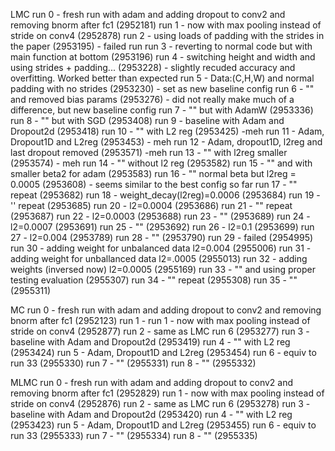 LMC
run 0 - fresh run with adam and adding dropout to conv2 and removing bnorm after fc1 (2952181)
run 1 - now with max pooling instead of stride on conv4 (2952878)
run 2 - using loads of padding with the strides in the paper (2953195) - failed run
run 3 - reverting to normal code but with main function at bottom (2953196)
run 4 - switching height and width and using strides + padding... (2953228) - slightly recuded accuracy and overfitting. Worked better than expected
run 5 - Data:(C,H,W) and normal padding with no strides (2953230) - set as new baseline config
run 6 - "" and removed bias params (2953276) - did not really make much of a difference, but new baseline config
run 7 - "" but with AdamW (2953336)
run 8 - "" but with SGD (2953408)
run 9 - baseline with Adam and Dropout2d (2953418)
run 10 - "" with L2 reg (2953425) -meh 
run 11 - Adam, Dropout1D and L2reg (2953453) - meh
run 12 - Adam, dropout1D, l2reg and last dropout removed (2953571) -meh 
run 13 - "" with l2reg smaller (2953574) - meh
run 14 - "" without l2 reg (2953582)
run 15 - "" and with smaller beta2 for adam (2953583)
run 16 - "" normal beta but l2reg = 0.0005 (2953608) - seems similar to the best config so far
run 17 - "" repeat (2953682)
run 18 - weight_decay(l2reg)=0.0006 (2953684)
run 19 - '' repeat (2953685)
run 20 - l2=0.0004 (2953686)
run 21 - "" repeat (2953687)
run 22 - l2=0.0003 (2953688)
run 23 - "" (2953689)
run 24 - l2=0.0007 (2953691)
run 25 - "" (2953692)
run 26 - l2=0.1 (2953699)
run 27 - l2=0.004 (2953789)
run 28 - "" (2953790)
run 29 - failed (2954995)
run 30 - adding weight for unbalanced data l2=0.004 (2955006)
run 31 - adding weight for unballanced data l2=.0005 (2955013)
run 32 - adding weights (inversed now) l2=0.0005 (2955169)
run 33 - "" and using proper testing evaluation (2955307)
run 34 - "" repeat (2955308)
run 35 - "" (2955311)

MC
run 0 - fresh run with adam and adding dropout to conv2 and removing bnorm after fc1 (2952123)
run 1 - run 1 - now with max pooling instead of stride on conv4 (2952877)
run 2 - same as LMC run 6 (2953277)
run 3 - baseline with Adam and Dropout2d (2953419)
run 4 - "" with L2 reg (2953424)
run 5 - Adam, Dropout1D and L2reg (2953454)
run 6 - equiv to run 33 (2955330)
run 7 - "" (2955331)
run 8 - "" (2955332)

MLMC
run 0 - fresh run with adam and adding dropout to conv2 and removing bnorm after fc1 (2952829)
run 1 - now with max pooling instead of stride on conv4 (2952876)
run 2 - same as LMC run 6 (2953278)
run 3 - baseline with Adam and Dropout2d (2953420)
run 4 - "" with L2 reg (2953423)
run 5 - Adam, Dropout1D and L2reg (2953455)
run 6 - equiv to run 33 (2955333)
run 7 - "" (2955334)
run 8 - "" (2955335)

